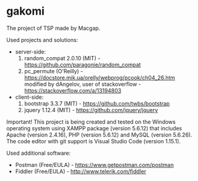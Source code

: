 # gakomi
The project of TSP made by Macgap.

Used projects and solutions:
* server-side:
    1. random_compat 2.0.10 (MIT) - https://github.com/paragonie/random_compat
    2. pc_permute (O'Reilly) - https://docstore.mik.ua/orelly/webprog/pcook/ch04_26.htm  
    modified by dAngelov, user of stackoverflow - https://stackoverflow.com/a/13194803
* client-side:
    1. bootstrap 3.3.7 (MIT) - https://github.com/twbs/bootstrap
    2. jquery 1.12.4 (MIT) - https://github.com/jquery/jquery

Important! This project is being created and tested on the Windows operating system using XAMPP package (version 5.6.12) that includes Apache (version 2.4.16), PHP (version 5.6.12) and MySQL (version 5.6.26). The code editor with git support is Visual Studio Code (version 1.15.1).

Used additional software:
* Postman (Free/EULA) - https://www.getpostman.com/postman
* Fiddler (Free/EULA) - http://www.telerik.com/fiddler